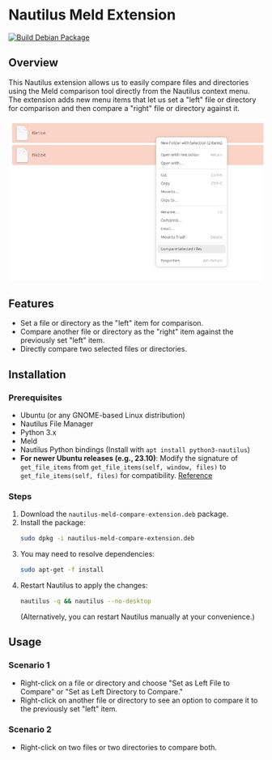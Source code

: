 # Nautilus Meld Extension

[![Build Debian Package](https://github.com/weshouman/nautilus-meld-compare-extension/actions/workflows/build-deb.yml/badge.svg)](https://github.com/weshouman/nautilus-meld-compare-extension/actions/workflows/build-deb.yml)

## Overview

This Nautilus extension allows us to easily compare files and directories using the Meld comparison tool directly from the Nautilus context menu. The extension adds new menu items that let us set a "left" file or directory for comparison and then compare a "right" file or directory against it.

![Compare  two selected files](docs/media/select-two-files.png)

## Features

- Set a file or directory as the "left" item for comparison.
- Compare another file or directory as the "right" item against the previously set "left" item.
- Directly compare two selected files or directories.

## Installation

### Prerequisites

- Ubuntu (or any GNOME-based Linux distribution)
- Nautilus File Manager
- Python 3.x
- Meld
- Nautilus Python bindings (Install with `apt install python3-nautilus`)
- **For newer Ubuntu releases (e.g., 23.10)**: Modify the signature of `get_file_items` from `get_file_items(self, window, files)` to `get_file_items(self, files)` for compatibility. [Reference](https://github.com/nextcloud/desktop/issues/5041)

### Steps

1. Download the `nautilus-meld-compare-extension.deb` package.
2. Install the package:
    ```bash
    sudo dpkg -i nautilus-meld-compare-extension.deb
    ```
3. You may need to resolve dependencies:
    ```bash
    sudo apt-get -f install
    ```
4. Restart Nautilus to apply the changes:
    ```bash
    nautilus -q && nautilus --no-desktop
    ```
   (Alternatively, you can restart Nautilus manually at your convenience.)

## Usage

### Scenario 1

- Right-click on a file or directory and choose "Set as Left File to Compare" or "Set as Left Directory to Compare."
- Right-click on another file or directory to see an option to compare it to the previously set "left" item.

### Scenario 2

- Right-click on two files or two directories to compare both.


